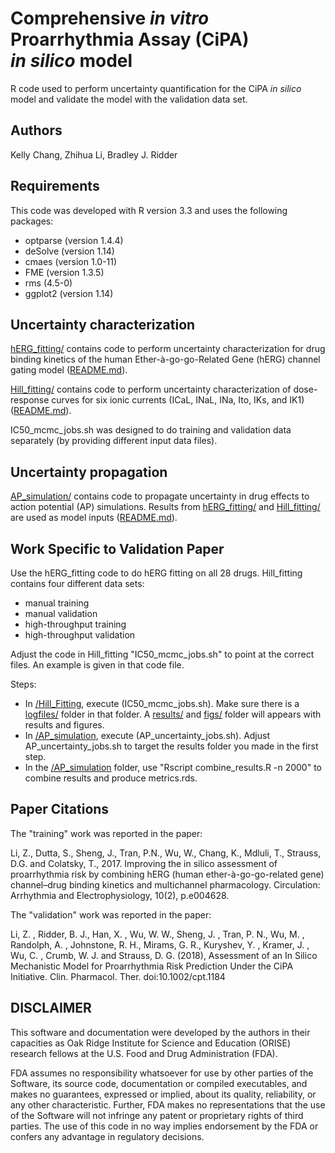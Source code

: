 # Comprehensive *in vitro* Proarrhythmia Assay (CiPA)<br/> *in silico* model
R code used to perform uncertainty quantification for the CiPA *in silico* model and validate the model with the validation data set.

## Authors
Kelly Chang, Zhihua Li, Bradley J. Ridder

## Requirements
This code was developed with R version 3.3 and uses the following packages:
* optparse (version 1.4.4)
* deSolve (version 1.14)
* cmaes (version 1.0-11)
* FME (version 1.3.5)
* rms (4.5-0)
* ggplot2 (version 1.14)

## Uncertainty characterization
[hERG_fitting/](hERG_fitting/) contains code to perform uncertainty characterization for drug binding kinetics of the human Ether-à-go-go-Related Gene (hERG) channel gating model ([README.md](hERG_fitting/README.md)).

[Hill_fitting/](Hill_fitting/) contains code to perform uncertainty characterization of dose-response curves for six ionic currents (ICaL, INaL, INa, Ito, IKs, and IK1) ([README.md](Hill_fitting/README.md)).

IC50_mcmc_jobs.sh was designed to do training and validation data separately (by providing different input data files).

## Uncertainty propagation
[AP_simulation/](AP_simulation/) contains code to propagate uncertainty in drug effects to action potential (AP) simulations. Results from [hERG_fitting/](hERG_fitting/) and [Hill_fitting/](Hill_fitting/) are used as model inputs ([README.md](AP_simulation/README.md)).

## Work Specific to Validation Paper
Use the hERG_fitting code to do hERG fitting on all 28 drugs. Hill_fitting contains four different data sets: 
* manual training
* manual validation
* high-throughput training
* high-throughput validation

Adjust the code in Hill_fitting "IC50_mcmc_jobs.sh" to point at the correct files. An example is given in that code file.

Steps:

* In [/Hill_Fitting](/Hill_Fitting), execute (IC50_mcmc_jobs.sh). Make sure there is a [logfiles/](logfiles/) folder in that folder. A [results/](results/) and [figs/](figs/) folder will appears with results and figures.
* In [/AP_simulation](/AP_simulation), execute (AP_uncertainty_jobs.sh). Adjust AP_uncertainty_jobs.sh to target the results folder you made in the first step.
* In the [/AP_simulation](/AP_simulation) folder, use "Rscript combine_results.R -n 2000" to combine results and produce metrics.rds.

## Paper Citations

The "training" work was reported in the paper:

Li, Z., Dutta, S., Sheng, J., Tran, P.N., Wu, W., Chang, K., Mdluli, T., Strauss, D.G. and Colatsky, T., 2017. Improving the in silico assessment of proarrhythmia risk by combining hERG (human ether-à-go-go-related gene) channel–drug binding kinetics and multichannel pharmacology. Circulation: Arrhythmia and Electrophysiology, 10(2), p.e004628.

The "validation" work was reported in the paper:

Li, Z. , Ridder, B. J., Han, X. , Wu, W. W., Sheng, J. , Tran, P. N., Wu, M. , Randolph, A. , Johnstone, R. H., Mirams, G. R., Kuryshev, Y. , Kramer, J. , Wu, C. , Crumb, W. J. and Strauss, D. G. (2018), Assessment of an In Silico Mechanistic Model for Proarrhythmia Risk Prediction Under the CiPA Initiative. Clin. Pharmacol. Ther. doi:10.1002/cpt.1184

## DISCLAIMER
This software and documentation were developed by the authors in their capacities as Oak Ridge Institute for Science and Education (ORISE) research fellows at the U.S. Food and Drug Administration (FDA).

FDA assumes no responsibility whatsoever for use by other parties of the Software, its source code, documentation or compiled executables, and makes no guarantees, expressed or implied, about its quality, reliability, or any other characteristic.  Further, FDA makes no representations that the use of the Software will not infringe any patent or proprietary rights of third parties.   The use of this code in no way implies endorsement by the FDA or confers any advantage in regulatory decisions.
